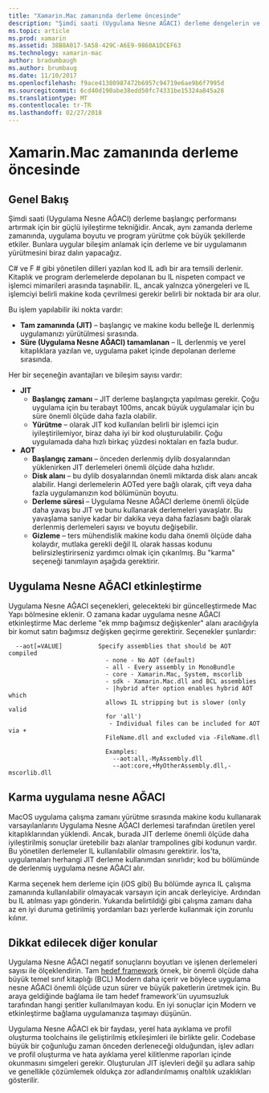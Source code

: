 ```yaml
---
title: "Xamarin.Mac zamanında derleme öncesinde"
description: "Şimdi saati (Uygulama Nesne AĞACI) derleme dengelerin ve ilgili önemli noktalar"
ms.topic: article
ms.prod: xamarin
ms.assetid: 38B8A017-5A58-429C-A6E9-9860A1DCEF63
ms.technology: xamarin-mac
author: bradumbaugh
ms.author: brumbaug
ms.date: 11/10/2017
ms.openlocfilehash: f9ace41380987472b6957c94719e6ae9b6f7995d
ms.sourcegitcommit: 6cd40d190abe38edd50fc74331be15324a845a28
ms.translationtype: MT
ms.contentlocale: tr-TR
ms.lasthandoff: 02/27/2018
---
```

# <a name="xamarinmac-ahead-of-time-compilation"></a>Xamarin.Mac zamanında derleme öncesinde

## <a name="overview"></a>Genel Bakış

Şimdi saati (Uygulama Nesne AĞACI) derleme başlangıç performansı artırmak için bir güçlü iyileştirme tekniğidir. Ancak, aynı zamanda derleme zamanında, uygulama boyutu ve program yürütme çok büyük şekillerde etkiler. Bunlara uygular bileşim anlamak için derleme ve bir uygulamanın yürütmesini biraz dalın yapacağız.

C# ve F # gibi yönetilen dilleri yazılan kod IL adlı bir ara temsili derlenir. Kitaplık ve program derlemelerde depolanan bu IL nispeten compact ve işlemci mimarileri arasında taşınabilir. IL, ancak yalnızca yönergeleri ve IL işlemciyi belirli makine koda çevrilmesi gerekir belirli bir noktada bir ara olur.

Bu işlem yapılabilir iki nokta vardır:

- **Tam zamanında (JIT)** – başlangıç ve makine kodu belleğe IL derlenmiş uygulamanızı yürütülmesi sırasında.
- **Süre (Uygulama Nesne AĞACI) tamamlanan** – IL derlenmiş ve yerel kitaplıklara yazılan ve, uygulama paket içinde depolanan derleme sırasında.

Her bir seçeneğin avantajları ve bileşim sayısı vardır:

- **JIT**
  - **Başlangıç zamanı** – JIT derleme başlangıçta yapılması gerekir. Çoğu uygulama için bu terabayt 100ms, ancak büyük uygulamalar için bu süre önemli ölçüde daha fazla olabilir.
  - **Yürütme** – olarak JIT kod kullanılan belirli bir işlemci için iyileştirilemiyor, biraz daha iyi bir kod oluşturulabilir. Çoğu uygulamada daha hızlı birkaç yüzdesi noktaları en fazla budur.
- **AOT**
  - **Başlangıç zamanı** – önceden derlenmiş dylib dosyalarından yüklenirken JIT derlemeleri önemli ölçüde daha hızlıdır.
  - **Disk alanı** – bu dylib dosyalarından önemli miktarda disk alanı ancak alabilir. Hangi derlemelerin AOTed yere bağlı olarak, çift veya daha fazla uygulamanızın kod bölümünün boyutu.
  - **Derleme süresi** – Uygulama Nesne AĞACI derleme önemli ölçüde daha yavaş bu JIT ve bunu kullanarak derlemeleri yavaşlatır. Bu yavaşlama saniye kadar bir dakika veya daha fazlasını bağlı olarak derlenmiş derlemeleri sayısı ve boyutu değişebilir.
  - **Gizleme** – ters mühendislik makine kodu daha önemli ölçüde daha kolaydır, mutlaka gerekli değil IL olarak hassas kodunu belirsizleştirirseniz yardımcı olmak için çıkarılmış. Bu "karma" seçeneği tanımlayın aşağıda gerektirir.

## <a name="enabling-aot"></a>Uygulama Nesne AĞACI etkinleştirme

Uygulama Nesne AĞACI seçenekleri, gelecekteki bir güncelleştirmede Mac Yapı bölmesine eklenir. O zamana kadar uygulama nesne AĞACI etkinleştirme Mac derleme "ek mmp bağımsız değişkenler" alanı aracılığıyla bir komut satırı bağımsız değişken geçirme gerektirir. Seçenekler şunlardır:


      --aot[=VALUE]          Specify assemblies that should be AOT compiled
                               - none - No AOT (default)
                               - all - Every assembly in MonoBundle
                               - core - Xamarin.Mac, System, mscorlib
                               - sdk - Xamarin.Mac.dll and BCL assemblies
                               - |hybrid after option enables hybrid AOT which
                               allows IL stripping but is slower (only valid
                               for 'all')
                                - Individual files can be included for AOT via +
                               FileName.dll and excluded via -FileName.dll

                               Examples:
                                 --aot:all,-MyAssembly.dll
                                 --aot:core,+MyOtherAssembly.dll,-mscorlib.dll



## <a name="hybrid-aot"></a>Karma uygulama nesne AĞACI

MacOS uygulama çalışma zamanı yürütme sırasında makine kodu kullanarak varsayılanlarını Uygulama Nesne AĞACI derlemesi tarafından üretilen yerel kitaplıklarından yüklendi. Ancak, burada JIT derleme önemli ölçüde daha iyileştirilmiş sonuçlar üretebilir bazı alanlar trampolines gibi kodunun vardır. Bu yönetilen derlemeler IL kullanılabilir olmasını gerektirir. İos'ta, uygulamaları herhangi JIT derleme kullanımdan sınırlıdır; kod bu bölümünde de derlenmiş uygulama nesne AĞACI alır.

Karma seçenek hem derleme için (iOS gibi) Bu bölümde ayrıca IL çalışma zamanında kullanılabilir olmayacak varsayın için ancak derleyiciye. Ardından bu IL atılması yapı gönderin. Yukarıda belirtildiği gibi çalışma zamanı daha az en iyi duruma getirilmiş yordamları bazı yerlerde kullanmak için zorunlu kılınır.

## <a name="further-considerations"></a>Dikkat edilecek diğer konular

Uygulama Nesne AĞACI negatif sonuçlarını boyutları ve işlenen derlemeleri sayısı ile ölçeklendirin. Tam [hedef framework](~/mac/platform/target-framework.md) örnek, bir önemli ölçüde daha büyük temel sınıf kitaplığı (BCL) Modern daha içerir ve böylece uygulama nesne AĞACI önemli ölçüde uzun sürer ve büyük paketlerin üretmek için. Bu araya geldiğinde bağlama ile tam hedef framework'ün uyumsuzluk tarafından hangi şeritler kullanılmayan kodu. En iyi sonuçlar için Modern ve etkinleştirme bağlama uygulamanıza taşımayı düşünün.

Uygulama Nesne AĞACI ek bir faydası, yerel hata ayıklama ve profil oluşturma toolchains ile geliştirilmiş etkileşimleri ile birlikte gelir. Codebase büyük bir çoğunluğu zaman önceden derleneceği olduğundan, işlev adları ve profil oluşturma ve hata ayıklama yerel kilitlenme raporları içinde okunmasını simgeleri gerekir. Oluşturulan JIT işlevleri değil şu adlara sahip ve genellikle çözümlemek oldukça zor adlandırılmamış onaltılık uzaklıkları gösterilir.

